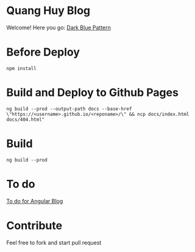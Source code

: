﻿# Quang Huy Blog
Welcome! Here you go: [Dark Blue Pattern](https://quanghuy.netlify.com)

# Before Deploy
`npm install`

# Build and Deploy to Github Pages
`ng build --prod --output-path docs --base-href \"https://<username>.github.io/<reponame>/\" && ncp docs/index.html docs/404.html"`

# Build
`ng build --prod`

# To do
[To do for Angular Blog](https://learn-about-me-pug.herokuapp.com/blog/dark-blue-pattern---to-do-for-angular-blog/5cb6015131bfdf0017126f7f)

# Contribute
Feel free to fork and start pull request
